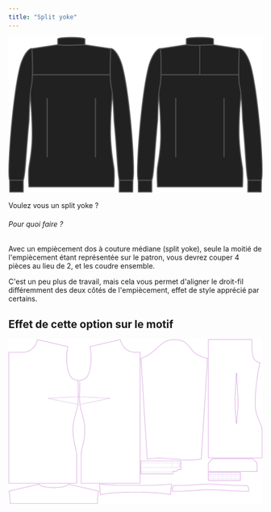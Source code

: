 ```yaml
---
title: "Split yoke"
---
```


![Empiècement dos à couture médiane ("split yoke")](splityoke.svg)

Voulez vous un split yoke ?

<Note>

###### Pour quoi faire ?

Avec un empiècement dos à couture médiane (split yoke), seule la moitié de l'empiècement étant représentée sur le patron, vous devrez couper 4 pièces au lieu de 2, et les coudre ensemble.

C'est un peu plus de travail, mais cela vous permet d'aligner le droit-fil différemment des deux côtés de l'empiècement, effet de style apprécié par certains.

</Note>

## Effet de cette option sur le motif

![Cette image montre l'effet de cette option en superposant plusieurs variantes qui ont une valeur différente pour cette option](simone_splityoke_sample.svg "Effet de cette option sur le modèle")
